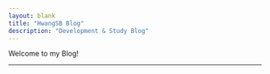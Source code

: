```yaml
---
layout: blank
title: "HwangSB Blog"
description: "Development & Study Blog"
---
```


Welcome to my Blog!

---
